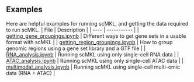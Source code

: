## Examples

Here are helpful examples for running scMKL, and getting the data required to run scMKL.
| File | Description |
| ---- | ----------- |
| [getting_gene_groupings.ipynb](https://github.com/ohsu-cedar-comp-hub/scMKL/blob/main/example/getting_gene_groupings.ipynb) | Different ways to get gene sets in a usable format with scMKL |
| [getting_region_groupings.ipynb](https://github.com/ohsu-cedar-comp-hub/scMKL/blob/main/example/getting_region_groupings.ipynb) | How to group genomic regions using a gene set library and a GTF file |
| [RNA_analysis.ipynb](https://github.com/ohsu-cedar-comp-hub/scMKL/blob/main/example/RNA_analysis.ipynb) | Running scMKL using only single-cell RNA data |
| [ATAC_analysis.ipynb](https://github.com/ohsu-cedar-comp-hub/scMKL/blob/main/example/ATAC_analysis.ipynb) | Running scMKL using only single-cell ATAC data |
| [multimodal_analysis.ipynb](https://github.com/ohsu-cedar-comp-hub/scMKL/blob/main/example/multimodal_analysis.ipynb) | Running scMKL using single-cell multi-omic data (RNA + ATAC) |
